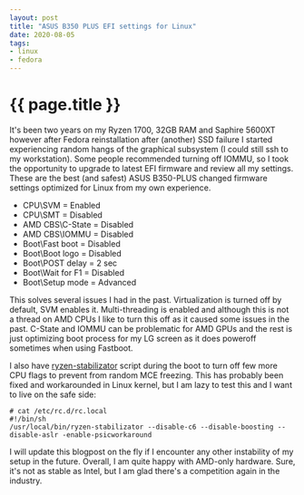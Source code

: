 ```yaml
---
layout: post
title: "ASUS B350 PLUS EFI settings for Linux"
date: 2020-08-05
tags:
- linux
- fedora
---
```

{{ page.title }}
================

It's been two years on my Ryzen 1700, 32GB RAM and Saphire 5600XT however after
Fedora reinstallation after (another) SSD failure I started experiencing random
hangs of the graphical subsystem (I could still ssh to my workstation). Some
people recommended turning off IOMMU, so I took the opportunity to upgrade to
latest EFI firmware and review all my settings. These are the best (and safest)
ASUS B350-PLUS changed firmware settings optimized for Linux from my own
experience.

* CPU\SVM = Enabled
* CPU\SMT = Disabled
* AMD CBS\C-State = Disabled
* AMD CBS\IOMMU = Disabled
* Boot\Fast boot = Disabled
* Boot\Boot logo = Disabled
* Boot\POST delay = 2 sec
* Boot\Wait for F1 = Disabled
* Boot\Setup mode = Advanced

This solves several issues I had in the past. Virtualization is turned off by
default, SVM enables it. Multi-threading is enabled and although this is not a
thread on AMD CPUs I like to turn this off as it caused some issues in the
past. C-State and IOMMU can be problematic for AMD GPUs and the rest is just
optimizing boot process for my LG screen as it does poweroff sometimes when
using Fastboot.

I also have
[ryzen-stabilizator](https://github.com/qrwteyrutiyoup/ryzen-stabilizator)
script during the boot to turn off few more CPU flags to prevent from random
MCE freezing. This has probably been fixed and workarounded in Linux kernel,
but I am lazy to test this and I want to live on the safe side:

    # cat /etc/rc.d/rc.local
    #!/bin/sh
    /usr/local/bin/ryzen-stabilizator --disable-c6 --disable-boosting --disable-aslr -enable-psicworkaround

I will update this blogpost on the fly if I encounter any other instability of
my setup in the future. Overall, I am quite happy with AMD-only hardware. Sure,
it's not as stable as Intel, but I am glad there's a competition again in the
industry.
